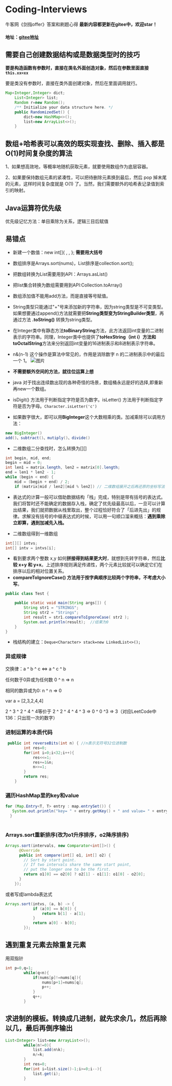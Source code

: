 # Coding-Interviews
牛客网《剑指offer》答案和刷题心得
**最新内容都更新在gitee中，欢迎star！**
#### 地址：[gitee地址](https://gitee.com/xwr96/Coding-Interviews)
## 需要自己创建数据结构或是数据类型时的技巧
**要是构造函数有参数时，直接在类名外面创造对象，然后在参数里面直接`this.xx=xx`**

要是类没有参数时，直接在类外面创建对象，然后在里面调用就行。

```java
Map<Integer,Integer> dict;
    List<Integer> list;
    Random r=new Random();
    /** Initialize your data structure here. */
    public RandomizedSet() {
        dict=new HashMap<>();
        list=new ArrayList<>();
    }
```
## 数组+哈希表可以高效的既实现查找、删除、插入都是O(1)时间复杂度的算法
1、如果想高效地，等概率地随机获取元素，就要使用数组作为底层容器。

2、如果要保持数组元素的紧凑性，可以把待删除元素换到最后，然后 pop 掉末尾的元素，这样时间复杂度就是 O(1) 了。当然，我们需要额外的哈希表记录值到索引的映射。

## Java运算符优先级

优先级记忆方法：单目乘除为关系，逻辑三目后赋值

## 易错点
- 新建一个数值：new int[]{ , , }; **需要用大括号**
- 数组排序是Arrays.sort(nums)，List排序是collection.sort();
- 把数组转换为List需要用到API：Arrays.asList()
- 把list集合转换为数组需要用到API:Collection.toArray()
- 数组添加值不能用add方法，而是直接等号赋值。
- String类型只能通过"+"号来添加新的字符串，因为string类型是不可变类型。如果想要通过append()方法就需要把**String类型变为StringBuilder类型**，再通过方法 **.toString()** 转换为string类型。
- 在Integer类中有静态方法**toBinaryString**方法，此方法返回int变量的二进制表示的字符串。同理，Integer类中也提供了**toHexString（int i）方法和toOctalString**方法来分别返回int变量的16进制表示和8进制表示字符串。
- n&(n-1) 这个操作是算法中常见的，作用是消除数字 n 的二进制表示中的最后一个 1。
![图片](https://labuladong.gitee.io/algo/pictures/%E4%BD%8D%E6%93%8D%E4%BD%9C/1.png)
- **不需要额外空间的方法，就往位运算上想**
- java 对于找出连续数出现的各种奇怪的场景，数组桶永远是好的选择,即重新再new一个数组。
- isDigit() 方法用于判断指定字符是否为数字。isLetter() 方法用于判断指定字符是否为字母。`Character.isLetter('c')`

- 如果数字很大，即可以用**BigInteger**这个大数相乘的类。加减乘除可以调用方法：
```Java
new BigInteger()
add()、subtract()、mutiply()、divide()
```
- 二维数组二分查找时，怎么转换为[][]
```Java
int begin, mid, end;
begin = mid = 0;
int len1 = matrix.length, len2 = matrix[0].length;
end = len1 * len2 - 1;
while (begin < end) {
    mid = (begin + end) / 2;
    if (matrix[mid / len2][mid % len2]) // 二维数组展开之后再还原的坐标写法
 ```           
 - 表达式的计算一般可以借助数据结构「栈」完成，特别是带有括号的表达式。我们将暂时还不能确定的数据存入栈，确定了优先级最高以后，一旦可以计算出结果，我们就把数据从栈里取出，整个过程恰好符合了「后进先出」的规律。求解没有括号的中缀表达式的时候，可以用一句顺口溜来概括：**遇到乘除立即算，遇到加减先入栈。**

- 二维数组得到一维数组
```Java
int[][] intvs;
int[] intv = intvs[i];
```
- 看到要求两个整数 x,y 如何**拼接得到结果更大时**，就想到先转字符串，然后**比较 x+y 和 y+x**。上述排序规则满足传递性，两个元素比较就可以确定它们在排序以后的相对位置关系。
- **compareToIgnoreCase() 方法用于按字典顺序比较两个字符串，不考虑大小写**。
```Java
public class Test {

    public static void main(String args[]) {
        String str1 = "STRINGS";
        String str2 = "Strings";
        int result = str1.compareToIgnoreCase( str2 );
        System.out.println(result);  //结果为0
    }
}
```
- 栈结构的建立：`Deque<Character> stack=new LinkedList<>();`
### 异或规律
交换律：a ^ b ^ c <=> a ^ c ^ b

任何数于0异或为任何数 0 ^ n => n

相同的数异或为0: n ^ n => 0

var a = [2,3,2,4,4]

2 ^ 3 ^ 2 ^ 4 ^ 4等价于 2 ^ 2 ^ 4 ^ 4 ^ 3 => 0 ^ 0 ^3 => 3（对应LeetCode中136：只出现一次的数字）

### 进制运算的本质代码
```Java
 public int reverseBits(int n) { //n表示无符号32位进制数
        int res=0;
        for(int i=0;i<32;i++){
            res<<=1;
            res+=1&n;
            n>>=1;
        }
        return res;
    }
```

### 遍历HashMap里的key和value
```Java
for (Map.Entry<T, T> entry : map.entrySet()) {
   System.out.println("key= " + entry.getKey() + " and value= " + entry.getValue());
  }
  
```

### Arrays.sort重新排序(改为o1升序排序，o2降序排序)
```java
Arrays.sort(intervals, new Comparator<int[]>() {
      @Override
      public int compare(int[] o1, int[] o2) {
        // Sort by start point.
        // If two intervals share the same start point,
        // put the longer one to be the first.
        return o1[0] == o2[0] ? o2[1] - o1[1]: o1[0] - o2[0];
      }
    });

```
或者写成lambda表达式
```Java
Arrays.sort(intvs, (a, b) -> {
            if (a[0] == b[0]) {
                return b[1] - a[1];
            }
            return a[0] - b[0]; 
        });
```

## 遇到重复元素去除重复元素
用双指针
```java
int p=0,q=1;
        while(q<n){
            if(nums[p]!=nums[q]){
                nums[p+1]=nums[q];
                p++;
            }
            q++;
        }
```
## 求进制的模板。转换成几进制，就先求余几，然后再除以几，最后再倒序输出
```Java
List<Integer> list=new ArrayList<>();
        while(n!=0){
            list.add(n%k);
            n/=k;
        }
        int res=0;
        for(int i=list.size()-1;i>=0;i--){
            list.get(i);
        }
        
```
